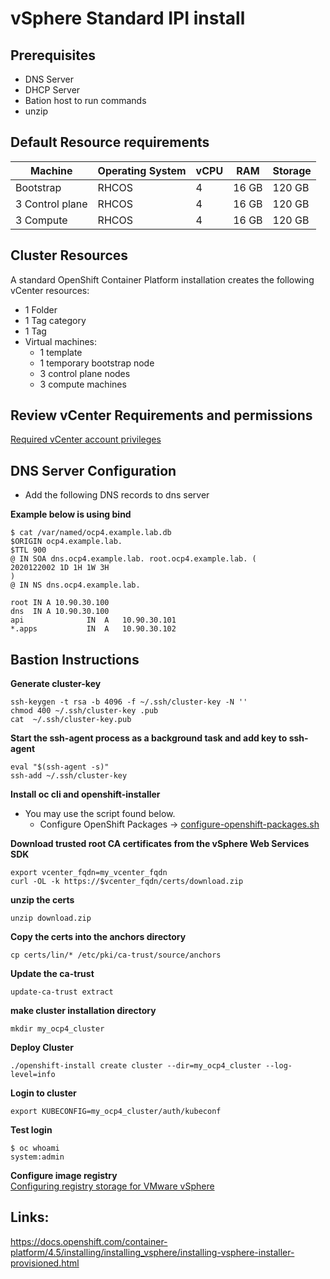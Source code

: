 # vSphere Standard IPI install

## Prerequisites
* DNS Server 
* DHCP Server
* Bation host to run commands 
* unzip

## Default Resource requirements  


Machine  | Operating System  | vCPU  | RAM  |  Storage |  
--|---|---|---|--|  
Bootstrap  | RHCOS  | 4  | 16 GB  | 120 GB|    
3 Control plane  |  RHCOS | 4  | 16 GB  | 120 GB|    
3 Compute  |  RHCOS | 4  | 16 GB  |  120 GB|    


## Cluster Resources
A standard OpenShift Container Platform installation creates the following vCenter resources:

* 1 Folder
* 1 Tag category
* 1 Tag
* Virtual machines:
  * 1 template
  * 1 temporary bootstrap node
  * 3 control plane nodes
  * 3 compute machines

## Review vCenter Requirements and permissions 
[Required vCenter account privileges](https://docs.openshift.com/container-platform/4.5/installing/installing_vsphere/installing-vsphere-installer-provisioned.html#installation-vsphere-installer-infra-requirements_installing-vsphere-installer-provisioned)


## DNS Server Configuration 
* Add the following DNS records to dns server

**Example below is using bind**
```
$ cat /var/named/ocp4.example.lab.db 
$ORIGIN ocp4.example.lab.
$TTL 900
@ IN SOA dns.ocp4.example.lab. root.ocp4.example.lab. (
2020122002 1D 1H 1W 3H
)
@ IN NS dns.ocp4.example.lab.

root IN A 10.90.30.100
dns  IN A 10.90.30.100
api              IN  A   10.90.30.101
*.apps           IN  A   10.90.30.102

```

## Bastion Instructions
**Generate cluster-key**
```
ssh-keygen -t rsa -b 4096 -f ~/.ssh/cluster-key -N ''
chmod 400 ~/.ssh/cluster-key .pub
cat  ~/.ssh/cluster-key.pub
```

**Start the ssh-agent process as a background task and add key to ssh-agent**
```
eval "$(ssh-agent -s)"
ssh-add ~/.ssh/cluster-key 
```


**Install oc cli and openshift-installer**
* You may use the script found below.
  * Configure OpenShift Packages -> [configure-openshift-packages.sh](../pre-steps/configure-openshift-packages.sh)

**Download trusted root CA certificates from the vSphere Web Services SDK**
```
export vcenter_fqdn=my_vcenter_fqdn
curl -OL -k https://$vcenter_fqdn/certs/download.zip
```

**unzip the certs**
```
unzip download.zip 
```

**Copy the certs into the anchors directory**
```
cp certs/lin/* /etc/pki/ca-trust/source/anchors
```

**Update the ca-trust**
```
update-ca-trust extract
```

**make cluster installation directory**
```
mkdir my_ocp4_cluster
```

**Deploy Cluster**
```
./openshift-install create cluster --dir=my_ocp4_cluster --log-level=info 
```

**Login to cluster**
```
export KUBECONFIG=my_ocp4_cluster/auth/kubeconf
```

**Test login**
```
$ oc whoami
system:admin
```

**Configure image registry**  
[Configuring registry storage for VMware vSphere](https://docs.openshift.com/container-platform/4.5/installing/installing_vsphere/installing-vsphere-installer-provisioned.html#registry-configuring-storage-vsphere_installing-vsphere-installer-provisioned)



## Links: 
https://docs.openshift.com/container-platform/4.5/installing/installing_vsphere/installing-vsphere-installer-provisioned.html
